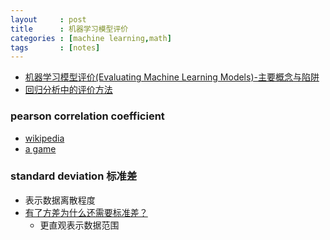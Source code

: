 ```yaml
---
layout     : post
title      : 机器学习模型评价 
categories : [machine learning,math]
tags       : [notes]
---
```


- [机器学习模型评价(Evaluating Machine Learning Models)-主要概念与陷阱](http://blog.csdn.net/heyongluoyao8/article/details/49408319)
- [回归分析中的评价方法](http://blog.csdn.net/computerme/article/details/38871467)

### pearson correlation coefficient
- [wikipedia](https://en.wikipedia.org/wiki/Pearson_product-moment_correlation_coefficient)
- [a game](http://guessthecorrelation.com/)

### standard deviation 标准差
- 表示数据离散程度
- [有了方差为什么还需要标准差？](https://www.zhihu.com/question/20534502/answer/15411212)
  - 更直观表示数据范围
